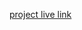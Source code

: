 [project live link](https://lavanyamargam.github.io/Bharath_internship_Webdevelopement_Weather_website/)
